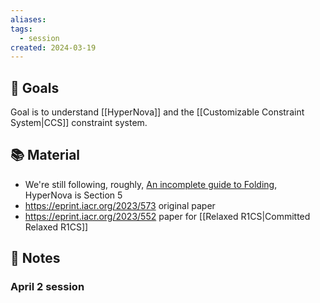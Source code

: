 ```yaml
---
aliases: 
tags:
  - session
created: 2024-03-19
---
```

## 🎯 Goals
Goal is to understand [[HyperNova]] and the [[Customizable Constraint System|CCS]] constraint system.

## 📚 Material
- We're still following, roughly, [An incomplete guide to Folding](https://taiko.mirror.xyz/tk8LoE-rC2w0MJ4wCWwaJwbq8-Ih8DXnLUf7aJX1FbU), HyperNova is Section 5
- https://eprint.iacr.org/2023/573 original paper
- https://eprint.iacr.org/2023/552 paper for [[Relaxed R1CS|Committed Relaxed R1CS]]

## 📝 Notes
### April 2 session
